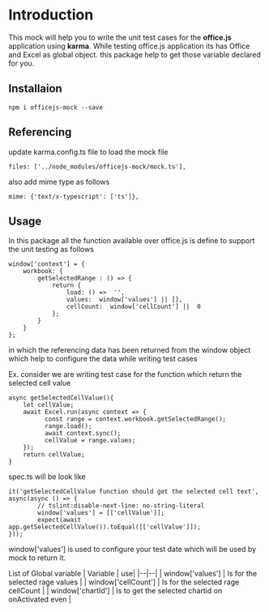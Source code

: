 # Introduction

This mock will help you to write the unit test cases for the **office.js** application using **karma**. While testing office.js application its has Office and Excel as global object. this package help to get those variable declared for you.


## Installaion

    npm i officejs-mock --save
    
## Referencing
update  karma.config.ts file to load the mock file

    files: ['../node_modules/officejs-mock/mock.ts'],
also add mime type as follows

    mime: {'text/x-typescript': ['ts']},

## Usage

In this package all the function available over office.js is define to support the unit testing as follows 

    window['context'] = {
	    workbook: {
		    getSelectedRange : () => {
			    return {
				    load: () =>  '',
				    values:  window['values'] || [],
				    cellCount:  window['cellCount'] ||  0
			    };
		    }
	    }
    };

in which the referencing data has been returned from the window object which help to configure the data while writing test cases 

Ex.
consider we are writing test case for the function which return the selected cell value 

    async getSelectedCellValue(){
	    let cellValue;
        await Excel.run(async context => {
	          const range = context.workbook.getSelectedRange();
	          range.load();
	          await context.sync();
	          cellValue = range.values;
        });
        return cellValue;
    }


spec.ts will be look like 

    it('getSelectedCellValue function should get the selected cell text', async(async () => {
            // tslint:disable-next-line: no-string-literal
            window['values'] = [['cellValue']];
            expect(await app.getSelectedCellValue()).toEqual([['cellValue']]);
    }));

window['values']  is used to configure your test date which will be used by mock to return it.


List of Global variable 
|  Variable  |  use|
|--|--|
| window['values'] |  Is for the selected rage values |
| window['cellCount'] |  Is for the selected rage cellCount |
| window['chartId'] | Is to get the selected chartid on onActivated even |



